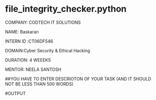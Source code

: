 # file_integrity_checker.python

COMPANY: CODTECH IT SOLUTIONS

NAME: Baskaran

INTERN ID :CT06DF546

DOMAIN:Cyber Security & Ethical Hacking

DURATION: 4 WEEEKS

MENTOR: NEELA SANTOSH

##YOU HAVE TO ENTER DESCRIOTON OF YOUR TASK (AND IT SHOULD NOT BE LESS THAN 500 WORDS)

#OUTPUT
